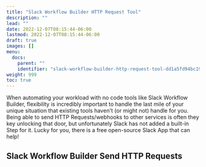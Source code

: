 ```yaml
---
title: "Slack Workflow Builder HTTP Request Tool"
description: ""
lead: ""
date: 2022-12-07T08:15:44-06:00
lastmod: 2022-12-07T08:15:44-06:00
draft: true
images: []
menu:
  docs:
    parent: ""
    identifier: "slack-workflow-builder-http-request-tool-dd1a5fd94bc1908fd566f87b0e745e04"
weight: 999
toc: true
---
```


When automating your workload with no code tools like Slack Workflow Builder, flexibility is incredibly important to handle the last mile of your unique situation that existing tools haven't (or might not) handle for you. Being able to send HTTP Requests/webhooks to other services is often they key unlocking that door, but unfortunately Slack has not added a built-in Step for it. Lucky for you, there is a free open-source Slack App that can help!

## Slack Workflow Builder Send HTTP Requests


